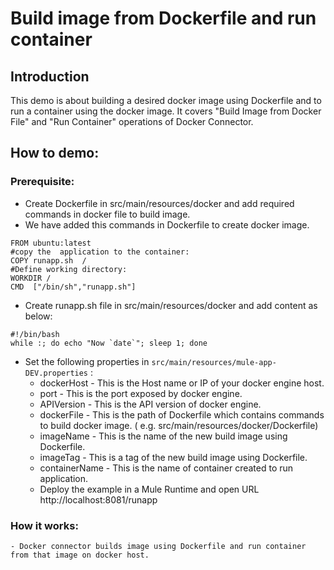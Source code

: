 # Build image from Dockerfile and run container

## Introduction
This demo is about building a desired docker image using Dockerfile and to run a container using the docker image. It covers "Build Image from Docker File" and "Run Container" operations of Docker Connector.
  
## How to demo:
### Prerequisite:
- Create Dockerfile in src/main/resources/docker and add required commands in docker file to build image.
- We have added this commands in Dockerfile to create docker image.
```
FROM ubuntu:latest
#copy the  application to the container:
COPY runapp.sh  /
#Define working directory:
WORKDIR /
CMD  ["/bin/sh","runapp.sh"]				
```				
- Create runapp.sh file in src/main/resources/docker and add content as below:
```
#!/bin/bash
while :; do echo "Now `date`"; sleep 1; done
```
  
- Set the following properties in ``` src/main/resources/mule-app-DEV.properties ``` :
  - dockerHost - This is the Host name or IP of your docker engine host.
  - port - This is the port exposed by docker engine.
  - APIVersion - This is the API version of docker engine.
  - dockerFile - This is the path of Dockerfile which contains commands to build docker image. ( e.g. src/main/resources/docker/Dockerfile)
  - imageName - This is the name of the new build image using Dockerfile.
  - imageTag - This is a tag of the new build image using Dockerfile.	
  - containerName - This is the name of container created to run application.
  - Deploy the example in a Mule Runtime and open URL http://localhost:8081/runapp
  
### How it works:
	- Docker connector builds image using Dockerfile and run container from that image on docker host.
